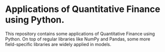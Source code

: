 # Applications of Quantitative Finance using Python. 
This repository contains some applications of Quantitative Finance using Python. On top of regular libraries like NumPy and Pandas, some more field-specific libraries are widely applied in models. 

